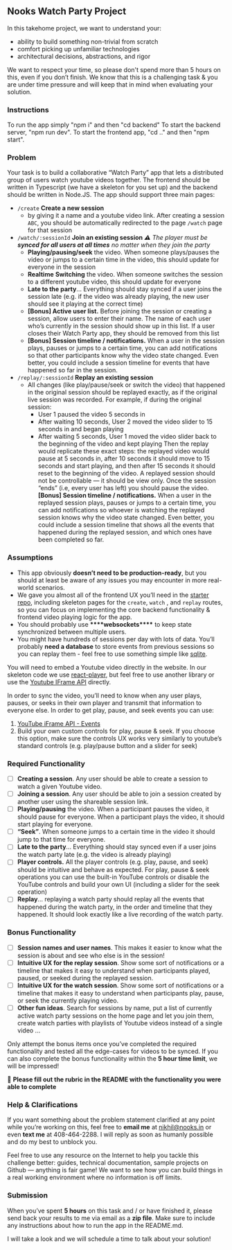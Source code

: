 ## Nooks Watch Party Project

In this takehome project, we want to understand your:

- ability to build something non-trivial from scratch
- comfort picking up unfamiliar technologies
- architectural decisions, abstractions, and rigor

We want to respect your time, so please don't spend more than 5 hours on this, even if you don’t finish. We know that this is a challenging task & you are under time pressure and will keep that in mind when evaluating your solution.

### Instructions

To run the app simply "npm i" and then "cd backend"
To start the backend server, "npm run dev".
To start the frontend app, "cd .." and then "npm start".

### Problem

Your task is to build a collaborative “Watch Party” app that lets a distributed group of users watch youtube videos together. The frontend should be written in Typescript (we have a skeleton for you set up) and the backend should be written in Node.JS. The app should support three main pages:

- `/create` **Create a new session**
  - by giving it a name and a youtube video link. After creating a session `ABC`, you should be automatically redirected to the page `/watch` page for that session
- `/watch/:sessionId` **Join an existing session**
  _⚠️ The player must be **synced for all users at all times** no matter when they join the party_
  - **Playing/pausing/seek** the video. When someone plays/pauses the video or jumps to a certain time in the video, this should update for everyone in the session
  - **Realtime** **Switching** the video. When someone switches the session to a different youtube video, this should update for everyone
  - **Late to the party**... Everything should stay synced if a user joins the session late (e.g. if the video was already playing, the new user should see it playing at the correct time)
  - **[Bonus] Active user list.** Before joining the session or creating a session, allow users to enter their name. The name of each user who’s currently in the session should show up in this list. If a user closes their Watch Party app, they should be removed from this list
  - **[Bonus] Session timeline / notifications.** When a user in the session plays, pauses or jumps to a certain time, you can add notifications so that other participants know why the video state changed. Even better, you could include a session timeline for events that have happened so far in the session.
- `/replay/:sessionId` **Replay an existing session**
  - All changes (like play/pause/seek or switch the video) that happened in the original session should be replayed exactly, as if the original live session was recorded.
    For example, if during the original session:
    - User 1 paused the video 5 seconds in
    - After waiting 10 seconds, User 2 moved the video slider to 15 seconds in and began playing
    - After waiting 5 seconds, User 1 moved the video slider back to the beginning of the video and kept playing
    Then the replay would replicate these exact steps: the replayed video would pause at 5 seconds in, after 10 seconds it should move to 15 seconds and start playing, and then after 15 seconds it should reset to the beginning of the video.
    A replayed session should not be controllable — it should be view only. Once the session “ends” (i.e, every user has left) you should pause the video.
    **[Bonus] Session timeline / notifications.** When a user in the replayed session plays, pauses or jumps to a certain time, you can add notifications so whoever is watching the replayed session knows why the video state changed. Even better, you could include a session timeline that shows all the events that happened during the replayed session, and which ones have been completed so far.

### Assumptions

- This app obviously **doesn’t need to be production-ready**, but you should at least be aware of any issues you may encounter in more real-world scenarios.
- We gave you almost all of the frontend UX you’ll need in the [starter repo](https://github.com/NooksApp/nooks-fullstack-takehome), including skeleton pages for the `create`, `watch` , and `replay` routes, so you can focus on implementing the core backend functionality & frontend video playing logic for the app.
- You should probably use ********\*\*\*\*********websockets********\*\*\*\********* to keep state synchronized between multiple users.
- You might have hundreds of sessions per day with lots of data. You’ll probably **need a database** to store events from previous sessions so you can replay them - feel free to use something simple like [sqlite](https://sqlite.org/index.html).

You will need to embed a Youtube video directly in the website. In our skeleton code we use [react-player](https://www.npmjs.com/package/react-player), but feel free to use another library or use the [Youtube IFrame API](https://developers.google.com/youtube/iframe_api_reference) directly.

In order to sync the video, you’ll need to know when any user plays, pauses, or seeks in their own player and transmit that information to everyone else. In order to get play, pause, and seek events you can use:

1. [YouTube iFrame API - Events](https://developers.google.com/youtube/iframe_api_reference#Events)
2. Build your own custom controls for play, pause & seek. If you choose this option, make sure the controls UX works very similarly to youtube’s standard controls (e.g. play/pause button and a slider for seek)

### Required Functionality

- [ ] **Creating a session**. Any user should be able to create a session to watch a given Youtube video.
- [ ] **Joining a session**. Any user should be able to join a session created by another user using the shareable session link.
- [ ] **Playing/pausing** the video. When a participant pauses the video, it should pause for everyone. When a participant plays the video, it should start playing for everyone.
- [ ] **“Seek”**. When someone jumps to a certain time in the video it should jump to that time for everyone.
- [ ] **Late to the party**... Everything should stay synced even if a user joins the watch party late (e.g. the video is already playing)
- [ ] **Player controls.** All the player controls (e.g. play, pause, and seek) should be intuitive and behave as expected. For play, pause & seek operations you can use the built-in YouTube controls or disable the YouTube controls and build your own UI (including a slider for the seek operation)
- [ ] **Replay**... replaying a watch party should replay all the events that happened during the watch party, in the order and timeline that they happened. It should look exactly like a live recording of the watch party.

### Bonus Functionality

- [ ] **Session names and user names**. This makes it easier to know what the session is about and see who else is in the session!
- [ ] **Intuitive UX for the replay session**. Show some sort of notifications or a timeline that makes it easy to understand when participants played, paused, or seeked during the replayed session.
- [ ] **Intuitive UX for the watch session**. Show some sort of notifications or a timeline that makes it easy to understand when participants play, pause, or seek the currently playing video.
- [ ] **Other fun ideas**. Search for sessions by name, put a list of currently active watch party sessions on the home page and let you join them, create watch parties with playlists of Youtube videos instead of a single video ...

Only attempt the bonus items once you’ve completed the required functionality and tested all the edge-cases for videos to be synced. If you can also complete the bonus functionality within the **5 hour time limit**, we will be impressed!

🚨 **Please fill out the rubric in the README with the functionality you were able to complete**

### Help & Clarifications

If you want something about the problem statement clarified at any point while you’re working on this, feel free to **email me** at nikhil@nooks.in or even **text me** at 408-464-2288. I will reply as soon as humanly possible and do my best to unblock you.

Feel free to use any resource on the Internet to help you tackle this challenge better: guides, technical documentation, sample projects on Github — anything is fair game! We want to see how you can build things in a real working environment where no information is off limits.

### Submission

When you’ve spent **5 hours** on this task and / or have finished it, please send back your results to me via email as a **zip file**. Make sure to include any instructions about how to run the app in the README.md.

I will take a look and we will schedule a time to talk about your solution!
